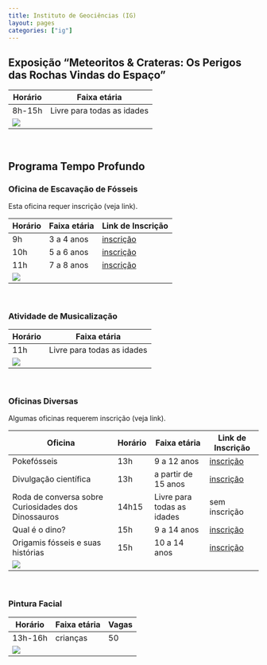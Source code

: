 ```yaml
---
title: Instituto de Geociências (IG)
layout: pages
categories: ["ig"]
---
```


## Exposição “Meteoritos & Crateras: Os Perigos das Rochas Vindas do Espaço”

| Horário | Faixa etária |
|---------|--------------|
| 8h-15h | Livre para todas as idades |
| <a href="https://docs.google.com/document/d/e/2PACX-1vRxMEyWuO4DQnDW43l-hKRb2F7CFmbrgeixobIBIGfqF9Ubho6jXBaZMxKrCEFv1Quz31lZEglKb9mk/pub#id.oky80rtjz7g8"><img style="cursor:pointer" src="{{ site.baseurl }}/img/more.svg"></a> |

<br>

## Programa Tempo Profundo

### Oficina de Escavação de Fósseis

Esta oficina requer inscrição (veja link).

| Horário | Faixa etária | Link de Inscrição |
|---------|--------------|-------------------|
| 9h | 3 a 4 anos | <a href="https://forms.gle/L8c37773KdL87NQr5" target="_blank">inscrição</a> |
| 10h | 5 a 6 anos | <a href="https://forms.gle/ebNC2fXpZMX5FNUd7" target="_blank">inscrição</a> |
| 11h | 7 a 8 anos | <a href="https://forms.gle/zuE8rj1eGdTgMiGr7" target="_blank">inscrição</a> |
| <a href="https://docs.google.com/document/d/e/2PACX-1vRxMEyWuO4DQnDW43l-hKRb2F7CFmbrgeixobIBIGfqF9Ubho6jXBaZMxKrCEFv1Quz31lZEglKb9mk/pub#id.it3fgeduge6m"><img style="cursor:pointer" src="{{ site.baseurl }}/img/more.svg"></a> |

<br>

### Atividade de Musicalização

| Horário | Faixa etária |
|---------|--------------|
| 11h | Livre para todas as idades |
| <a href="https://docs.google.com/document/d/e/2PACX-1vRxMEyWuO4DQnDW43l-hKRb2F7CFmbrgeixobIBIGfqF9Ubho6jXBaZMxKrCEFv1Quz31lZEglKb9mk/pub#id.it3fgeduge6m"><img style="cursor:pointer" src="{{ site.baseurl }}/img/more.svg"></a> |

<br>

### Oficinas Diversas

Algumas oficinas requerem inscrição (veja link).

| Oficina | Horário | Faixa etária | Link de Inscrição |
|---------|---------|--------------|-------------------|
| Pokefósseis | 13h | 9 a 12 anos | <a href="https://forms.gle/NW6cxtLePokBQ1G87" target="_blank">inscrição</a> |
| Divulgação científica | 13h | a partir de 15 anos | <a href="https://forms.gle/cBWzZ6vm8SASAHMG7" target="_blank">inscrição</a> |
| Roda de conversa sobre Curiosidades dos Dinossauros | 14h15 | Livre para todas as idades | sem inscrição |
| Qual é o dino? | 15h | 9 a 14 anos | <a href="https://forms.gle/aAWwqyBs4ZFijrkH7" target="_blank">inscrição</a> |
| Origamis fósseis e suas histórias | 15h | 10 a 14 anos | <a href="https://forms.gle/C78z7VJ6quvHjFU39" target="_blank">inscrição</a> |
| <a href="https://docs.google.com/document/d/e/2PACX-1vRxMEyWuO4DQnDW43l-hKRb2F7CFmbrgeixobIBIGfqF9Ubho6jXBaZMxKrCEFv1Quz31lZEglKb9mk/pub#id.guy52kmo88yu"><img style="cursor:pointer" src="{{ site.baseurl }}/img/more.svg"></a> |

<br>

### Pintura Facial

| Horário | Faixa etária | Vagas |
|---------|--------------|-------|
| 13h-16h | crianças | 50 |
| <a href="https://docs.google.com/document/d/e/2PACX-1vRxMEyWuO4DQnDW43l-hKRb2F7CFmbrgeixobIBIGfqF9Ubho6jXBaZMxKrCEFv1Quz31lZEglKb9mk/pub#id.guy52kmo88yu"><img style="cursor:pointer" src="{{ site.baseurl }}/img/more.svg"></a> |